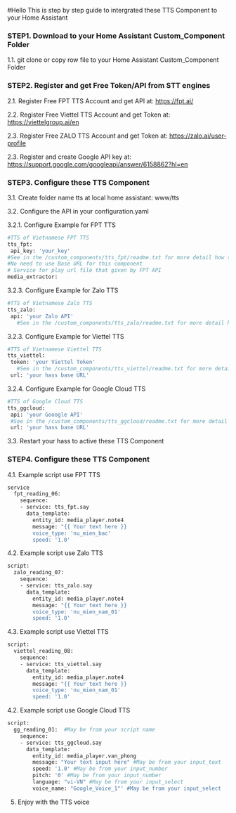 #Hello
This is step by step guide to intergrated these TTS Component to your Home Assistant

### STEP1. Download to your Home Assistant Custom_Component Folder

1.1. git clone or copy row file to your Home Assistant Custom_Component Folder

### STEP2. Register and get Free Token/API from STT engines

2.1. Register Free FPT TTS Account and get API at: https://fpt.ai/

2.2. Register Free Viettel TTS Account and get Token at: https://viettelgroup.ai/en

2.3. Register Free ZALO TTS Account and get Token at: https://zalo.ai/user-profile

2.3. Register and create Google API key at: https://support.google.com/googleapi/answer/6158862?hl=en

### STEP3. Configure these TTS Component

3.1. Create folder name tts at local home assistant: www/tts

3.2. Configure the API in your configuration.yaml

3.2.1. Configure Example for FPT TTS
```sh
#TTS of Vietnamese FPT TTS
tts_fpt:
 api_key: 'your_key'
#See in the /custom_components/tts_fpt/readme.txt for more detail how to create FPT API
#No need to use Base URL for this component
# Service for play url file that given by FPT API
media_extractor:
```
3.2.3. Configure Example for Zalo TTS
```sh
#TTS of Vietnamese Zalo TTS
tts_zalo:
 api: 'your Zalo API' 
   #See in the /custom_components/tts_zalo/readme.txt for more detail how to create Zalo API
  ```
3.2.3. Configure Example for Viettel TTS
```sh
#TTS of Vietnamese Viettel TTS
tts_viettel:
 token: 'your Viettel Token' 
   #See in the /custom_components/tts_viettel/readme.txt for more detail how to create Viettel API
 url: 'your hass base URL'
 ```
 3.2.4. Configure Example for Google Cloud TTS
```sh
#TTS of Google Cloud TTS
tts_ggcloud:
 api: 'your Gooogle API' 
 #See in the /custom_components/tts_ggcloud/readme.txt for more detail how to create Google API
 url: 'your hass base URL'

```
3.3. Restart your hass to active these TTS Component

### STEP4. Configure these TTS Component
4.1. Example script use FPT TTS

```sh
service
  fpt_reading_06:
    sequence:  
    - service: tts_fpt.say
      data_template:
        entity_id: media_player.note4   
        message: "{{ Your text here }}
        voice_type: 'nu_mien_bac' 
        speed: '1.0'
```
4.2. Example script use Zalo TTS
```sh
script:
  zalo_reading_07:
    sequence:  
    - service: tts_zalo.say
      data_template:
        entity_id: media_player.note4    
        message: "{{ Your text here }}
        voice_type: 'nu_mien_nam_01'    
        speed: '1.0'  

```
4.3. Example script use Viettel TTS
```sh
script:
  viettel_reading_08:
    sequence:  
    - service: tts_viettel.say
      data_template:
        entity_id: media_player.note4    
        message: "{{ Your text here }}
        voice_type: 'nu_mien_nam_01'    
        speed: '1.0'  

```
4.2. Example script use Google Cloud TTS
```sh
script:
  gg_reading_01:  #May be from your script name
    sequence:  
    - service: tts_ggcloud.say
      data_template:
        entity_id: media_player.van_phong
        message: "Your text input here" #May be from your input_text
        speed: '1.0' #May be from your input_number
        pitch: '0' #May be from your input_number
        language: "vi-VN" #May be from your input_select
        voice_name: "Google_Voice_1"' #May be from your input_select
```
5. Enjoy with the TTS voice
